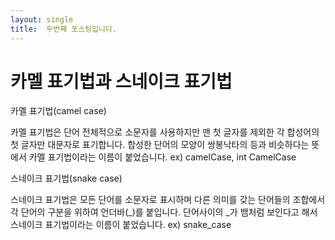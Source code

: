 ```yaml
---
layout: single
title:  두번째 포스팅입니다.
---
```


# 카멜 표기법과 스네이크 표기법

카멜 표기법(camel case)

카멜 표기법은 단어 전체적으로 소문자를 사용하지만 맨 첫 글자를 제외한 각 합성어의 첫 글자만 대문자로 표기합니다. 
합성한 단어의 모양이 쌍봉낙타의 등과 비슷하다는 뜻에서 카멜 표기법이라는 이름이 붙었습니다.
ex) camelCase, int CamelCase

스네이크 표기법(snake case)

스네이크 표기법은 모든 단어를 소문자로 표시하며 다른 의미를 갖는 단어들의 조합에서 각 단어의 구분을 위하여 언더바(_)를 붙입니다.
단어사이의 _가 뱀처럼 보인다고 해서 스네이크 표기법이라는 이름이 붙었습니다. 
ex) snake_case
